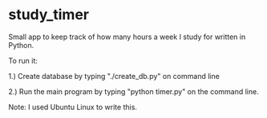 # study_timer

Small app to keep track of how many hours a week I study for written in Python.

To run it:

1.) Create database by typing "./create_db.py" on command line 

2.) Run the main program by typing "python timer.py" on the command line.

Note: I used Ubuntu Linux to write this.
